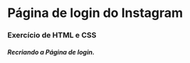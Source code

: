 # Página de login do Instagram #

### Exercício de HTML e CSS ##

##### Recriando a Página de login.

 
